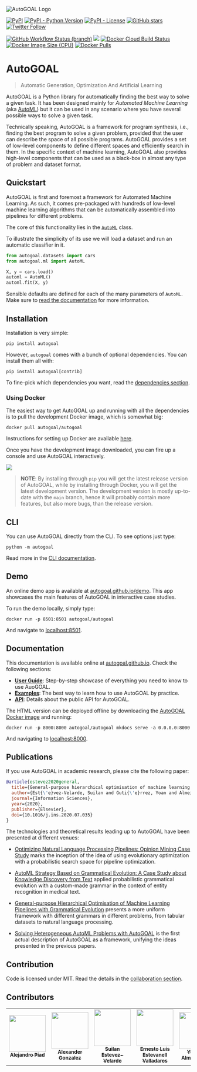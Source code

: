 ![AutoGOAL Logo](https://autogoal.github.io/autogoal-banner.png)

[<img alt="PyPI" src="https://img.shields.io/pypi/v/autogoal">](https://pypi.org/project/autogoal/) [<img alt="PyPI - Python Version" src="https://img.shields.io/pypi/pyversions/autogoal">](https://pypi.org/project/autogoal/) [<img alt="PyPI - License" src="https://img.shields.io/pypi/l/autogoal">](https://autogoal.github.io/contributing) [<img alt="GitHub stars" src="https://img.shields.io/github/stars/autogoal/autogoal?style=social">](https://github.com/autogoal/autogoal/stargazers) [<img alt="Twitter Follow" src="https://img.shields.io/twitter/follow/auto_goal?label=Followers&style=social">](https://twitter.com/auto_goal)

[<img alt="GitHub Workflow Status (branch)" src="https://img.shields.io/github/workflow/status/autogoal/autogoal/CI/main?label=unit tests&logo=github">](https://github.com/autogoal/autogoal/actions)
[<img src="https://codecov.io/gh/autogoal/autogoal/branch/main/graph/badge.svg" />](https://codecov.io/gh/autogoal/autogoal/)
[<img alt="Docker Cloud Build Status" src="https://img.shields.io/docker/cloud/build/autogoal/autogoal">](https://hub.docker.com/r/autogoal/autogoal)
[<img alt="Docker Image Size (CPU)" src="https://img.shields.io/docker/image-size/autogoal/autogoal/latest">](https://hub.docker.com/r/autogoal/autogoal)
[<img alt="Docker Pulls" src="https://img.shields.io/docker/pulls/autogoal/autogoal">](https://hub.docker.com/r/autogoal/autogoal)

# AutoGOAL

> Automatic Generation, Optimization And Artificial Learning

AutoGOAL is a Python library for automatically finding the best way to solve a given task.
It has been designed mainly for _Automated Machine Learning_ (aka [AutoML](https://www.automl.org))
but it can be used in any scenario where you have several possible ways to solve a given task.

Technically speaking, AutoGOAL is a framework for program synthesis, i.e., finding the best program to solve
a given problem, provided that the user can describe the space of all possible programs.
AutoGOAL provides a set of low-level components to define different spaces and efficiently search in them.
In the specific context of machine learning, AutoGOAL also provides high-level components that can be used as a black-box in almost any type of problem and dataset format.

## Quickstart

AutoGOAL is first and foremost a framework for Automated Machine Learning.
As such, it comes pre-packaged with hundreds of low-level machine learning
algorithms that can be automatically assembled into pipelines for different problems.

The core of this functionality lies in the [`AutoML`](https://autogoal.github.io/api/autogoal.ml#automl) class.

To illustrate the simplicity of its use we will load a dataset and run an automatic classifier in it.

```python
from autogoal.datasets import cars
from autogoal.ml import AutoML

X, y = cars.load()
automl = AutoML()
automl.fit(X, y)
```

Sensible defaults are defined for each of the many parameters of `AutoML`.
Make sure to [read the documentation](https://autogoal.github.io/guide/) for more information.

## Installation

Installation is very simple:

    pip install autogoal

However, `autogoal` comes with a bunch of optional dependencies. You can install them all with:

    pip install autogoal[contrib]

To fine-pick which dependencies you want, read the [dependencies section](https://autogoal.github.io/dependencies/).

### Using Docker 

The easiest way to get AutoGOAL up and running with all the dependencies is to pull the development Docker image, which is somewhat big:

    docker pull autogoal/autogoal

Instructions for setting up Docker are available [here](https://www.docker.com/get-started).

Once you have the development image downloaded, you can fire up a console and use AutoGOAL interactively.

![](https://autogoal.github.io/shell.svg)

> **NOTE**: By installing through `pip` you will get the latest release version of AutoGOAL, while by installing through Docker, you will get the latest development version. The development version is mostly up-to-date with the `main` branch, hence it will probably contain more features, but also more bugs, than the release version.

## CLI

You can use AutoGOAL directly from the CLI. To see options just type:

    python -m autogoal

Read more in the [CLI documentation](https://autogoal.github.io/cli).

## Demo

An online demo app is available at [autogoal.github.io/demo](https://autogoal.github.io/demo).
This app showcases the main features of AutoGOAL in interactive case studies.

To run the demo locally, simply type:

    docker run -p 8501:8501 autogoal/autogoal

And navigate to [localhost:8501](http://localhost:8501).

## Documentation

This documentation is available online at [autogoal.github.io](https://autogoal.github.io). Check the following sections:

- [**User Guide**](https://autogoal.github.io/guide/): Step-by-step showcase of everything you need to know to use AuoGOAL.
- [**Examples**](https://autogoal.github.io/examples/): The best way to learn how to use AutoGOAL by practice.
- [**API**](https://autogoal.github.io/api/autogoal): Details about the public API for AutoGOAL.

The HTML version can be deployed offline by downloading the [AutoGOAL Docker image](https://hub.docker.com/autogoal/autogoal) and running:

    docker run -p 8000:8000 autogoal/autogoal mkdocs serve -a 0.0.0.0:8000

And navigating to [localhost:8000](http://localhost:8000).

## Publications

If you use AutoGOAL in academic research, please cite the following paper:

```bibtex
@article{estevez2020general,
  title={General-purpose hierarchical optimisation of machine learning pipelines with grammatical evolution},
  author={Est{\'e}vez-Velarde, Suilan and Guti{\'e}rrez, Yoan and Almeida-Cruz, Yudivi{\'a}n and Montoyo, Andr{\'e}s},
  journal={Information Sciences},
  year={2020},
  publisher={Elsevier},
  doi={10.1016/j.ins.2020.07.035}
}
```

The technologies and theoretical results leading up to AutoGOAL have been presented at different venues:

- [Optimizing Natural Language Processing Pipelines: Opinion Mining Case Study](https://link.springer.com/chapter/10.1007/978-3-030-33904-3_15) marks the inception of the idea of using evolutionary optimization with a probabilistic search space for pipeline optimization.

- [AutoML Strategy Based on Grammatical Evolution: A Case Study about Knowledge Discovery from Text](https://www.aclweb.org/anthology/P19-1428/) applied probabilistic grammatical evolution with a custom-made grammar in the context of entity recognition in medical text.

- [General-purpose Hierarchical Optimisation of Machine Learning Pipelines with Grammatical Evolution](https://doi.org/10.1016/j.ins.2020.07.035) presents a more uniform framework with different grammars in different problems, from tabular datasets to natural language processing.

- [Solving Heterogeneous AutoML Problems with AutoGOAL](https://www.automl.org/wp-content/uploads/2020/07/AutoML_2020_paper_20.pdf) is the first actual description of AutoGOAL as a framework, unifying the ideas presented in the previous papers.

## Contribution

Code is licensed under MIT. Read the details in the [collaboration section](https://autogoal.github.io/contributing).

## Contributors

<!-- ALL-CONTRIBUTORS-LIST:START - Do not remove or modify this section -->
<!-- prettier-ignore-start -->
<!-- markdownlint-disable -->
<table>
  <tr>
    <td align="center"><a href="https://apiad.net"><img src="https://avatars3.githubusercontent.com/u/1778204?v=4" width="100px;" alt=""/><br /><sub><b>Alejandro Piad</b></sub></a></td>
    <td align="center"><a href="http://alexfertel.netlify.app"><img src="https://avatars3.githubusercontent.com/u/22298999?v=4" width="100px;" alt=""/><br /><sub><b>Alexander Gonzalez</b></sub></a></td>
    <td align="center"><a href="https://github.com/sestevez"><img src="https://avatars3.githubusercontent.com/u/6156391?v=4" width="100px;" alt=""/><br /><sub><b>Suilan Estevez-Velarde</b></sub></a></td>
    <td align="center"><a href="https://github.com/EEstevanell"><img src="https://avatars0.githubusercontent.com/u/45082075?v=4" width="100px;" alt=""/><br /><sub><b>Ernesto Luis Estevanell Valladares</b></sub></a></td>
    <td align="center"><a href="https://github.com/yudivian"><img src="https://avatars1.githubusercontent.com/u/5324359?v=4" width="100px;" alt=""/><br /><sub><b>Yudivián Almeida Cruz</b></sub></a></td>
  </tr>
</table>

<!-- markdownlint-enable -->
<!-- prettier-ignore-end -->
<!-- ALL-CONTRIBUTORS-LIST:END -->
 
